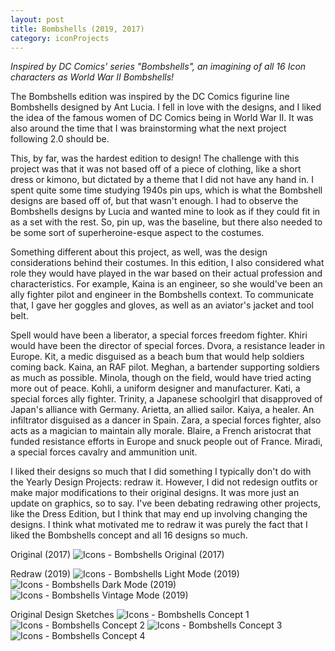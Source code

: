 ```yaml
---
layout: post
title: Bombshells (2019, 2017)
category: iconProjects
---
```

_Inspired by DC Comics' series "Bombshells", an imagining of all 16 Icon characters as World War II Bombshells!_ 



The Bombshells edition was inspired by the DC Comics figurine line Bombshells designed by Ant Lucia. I fell in love with the designs, and I liked the idea of the famous women of DC Comics being in World War II. It was also around the time that I was brainstorming what the next project following 2.0 should be. 

This, by far, was the hardest edition to design! The challenge with this project was that it was not based off of a piece of clothing, like a short dress or kimono, but dictated by a theme that I did not have any hand in. I spent quite some time studying 1940s pin ups, which is what the Bombshell designs are based off of, but that wasn't enough. I had to observe the Bombshells designs by Lucia and wanted mine to look as if they could fit in as a set with the rest. So, pin up, was the baseline, but there also needed to be some sort of superheroine-esque aspect to the costumes. 

Something different about this project, as well, was the design considerations behind their costumes. In this edition, I also considered what role they would have played in the war based on their actual profession and characteristics. For example, Kaina is an engineer, so she would've been an ally fighter pilot and engineer in the Bombshells context. To communicate that, I gave her goggles and gloves, as well as an aviator's jacket and tool belt. 

Spell would have been a liberator, a special forces freedom fighter. Khiri would have been the director of special forces. Dvora, a resistance leader in Europe. Kit, a medic disguised as a beach bum that would help soldiers coming back. Kaina, an RAF pilot. Meghan, a bartender supporting soldiers as much as possible. Minola, though on the field, would have tried acting more out of peace. Kohli, a uniform designer and manufacturer. Kati, a special forces ally fighter. Trinity, a Japanese schoolgirl that disapproved of Japan's alliance with Germany. Arietta, an allied sailor. Kaiya, a healer. An infiltrator disguised as a dancer in Spain. Zara, a special forces fighter, also acts as a magician to maintain ally morale. Blaire, a French aristocrat that funded resistance efforts in Europe and snuck people out of France. Miradi, a special forces cavalry and ammunition unit. 

I liked their designs so much that I did something I typically don't do with the Yearly Design Projects: redraw it. However, I did not redesign outfits or make major modifications to their original designs. It was more just an update on graphics, so to say. I've been debating redrawing other projects, like the Dress Edition, but I think that may end up involving changing the designs. I think what motivated me to redraw it was purely the fact that I liked the Bombshells concept and all 16 designs so much. 

Original (2017)
![Icons - Bombshells Original (2017)](/assets/artwork/IconProjects/Bombshells_Original.png) 

Redraw (2019)
![Icons - Bombshells Light Mode (2019)](/assets/artwork/IconProjects/Bombshells_LightMode.jpg) 
![Icons - Bombshells Dark Mode (2019)](/assets/artwork/IconProjects/Bombshells_DarkMode.jpg)
![Icons - Bombshells Vintage Mode (2019)](/assets/artwork/IconProjects/Bombshells_VintageMode.jpg)

Original Design Sketches
![Icons - Bombshells Concept 1](/assets/artwork/IconProjects/Bombshells_Concept1.png)
![Icons - Bombshells Concept 2](/assets/artwork/IconProjects/Bombshells_Concept2.png)
![Icons - Bombshells Concept 3](/assets/artwork/IconProjects/Bombshells_Concept3.png)
![Icons - Bombshells Concept 4](/assets/artwork/IconProjects/Bombshells_Concept4.png)